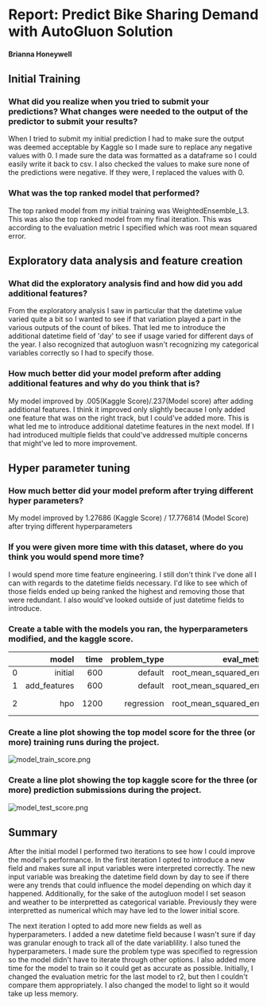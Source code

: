 # Report: Predict Bike Sharing Demand with AutoGluon Solution
#### Brianna Honeywell

## Initial Training
### What did you realize when you tried to submit your predictions? What changes were needed to the output of the predictor to submit your results?
When I tried to submit my initial prediction I had to make sure the output was deemed acceptable by Kaggle so I made sure to replace any negative values with 0. I made sure the data was formatted as a dataframe so I could easily write it back to csv. I also checked the values to make sure none of the predictions were negative. If they were, I replaced the values with 0.

### What was the top ranked model that performed?
The top ranked model from my initial training was WeightedEnsemble_L3. This was also the top ranked model from my final iteration. This was according to the evaluation metric I specified which was root mean squared error. 

## Exploratory data analysis and feature creation
### What did the exploratory analysis find and how did you add additional features?
From the exploratory analysis I saw in particular that the datetime value varied quite a bit so I wanted to see if that variation played a part in the various outputs of the count of bikes. That led me to introduce the additional datetime field of 'day' to see if usage varied for different days of the year. I also recognized that autogluon wasn't recognizing my categorical variables correctly so I had to specify those. 

### How much better did your model preform after adding additional features and why do you think that is?
My model improved by .005(Kaggle Score)/.237(Model score) after adding additional features. I think it improved only slightly because I only added one feature that was on the right track, but I could've added more. This is what led me to introduce additional datetime features in the next model. If I had introduced multiple fields that could've addressed multiple concerns that might've led to more improvement. 

## Hyper parameter tuning
### How much better did your model preform after trying different hyper parameters?
 My model improved by 1.27686 (Kaggle Score) / 17.776814 (Model Score)  after trying different hyperparameters

### If you were given more time with this dataset, where do you think you would spend more time?
I would spend more time feature engineering. I still don't think I've done all I can with regards to the datetime fields necessary. I'd like to see which of those fields 
ended up being ranked the highest and removing those that were redundant. I also would've looked outside of just datetime fields to introduce. 

### Create a table with the models you ran, the hyperparameters modified, and the kaggle score.
|   |        model | time | problem_type |             eval_metric |     new_fields | hyperparameters |                        hyperparameter_tune_kwargs | score   |
|--:|-------------:|-----:|-------------:|------------------------:|---------------:|----------------:|--------------------------------------------------:|---------|
| 0 |      initial |  600 |      default | root_mean_squared_error |        default |         default |                                           default | 1.79368 |
| 1 | add_features |  600 |      default | root_mean_squared_error |      added day |         default |                                           default | 1.78832 |
| 2 |          hpo | 1200 |   regression | root_mean_squared_error | added day,hour |           light | {'num_trials': 5, 'search_strategy': 'random',... | 0.51146 |

### Create a line plot showing the top model score for the three (or more) training runs during the project.

![model_train_score.png](model_train_score.png)

### Create a line plot showing the top kaggle score for the three (or more) prediction submissions during the project.

![model_test_score.png](model_test_score.png)

## Summary


After the initial model I performed two iterations to see how I could improve the model's performance. In the first iteration I opted to introduce a new field and makes sure all input variables were interpreted correctly. The new input variable was breaking the datetime field down by day to see if there were any trends that could influence the model depending on which day it happened. Additionally, for the sake of the autogluon model I set season and weather to be interpretted as categorical variable. Previously they were interpretted as numerical which may have led to the lower initial score. 

The next iteration I opted to add more new fields as well as hyperparameters. I added a new datetime field because I wasn't sure if day was granular enough to track all of the date variablility. I also tuned the hyperparameters. I made sure the problem type was specified to regression so the model didn't have to iterate through other options. I also added more time for the model to train so it could get as accurate as possible. Initially, I changed the evaluation metric for the last model to r2, but then I couldn't compare them appropriately. I also changed the model to light so it would take up less memory.